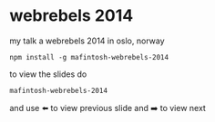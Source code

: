# webrebels 2014

my talk a webrebels 2014 in oslo, norway

	npm install -g mafintosh-webrebels-2014

to view the slides do

	mafintosh-webrebels-2014

and use :arrow_left: to view previous slide and :arrow_right: to view next
